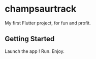# champsaurtrack

My first Flutter project, for fun and profit.

## Getting Started

Launch the app !
Run.
Enjoy.
